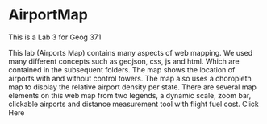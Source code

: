 # AirportMap
This is a Lab 3 for Geog 371

This lab (Airports Map) contains many aspects of web mapping. We used many different concepts such as geojson, css, js and html. Which are contained in the subsequent folders. The map shows the location of airports with and without control towers. The map also uses a choropleth map to display the relative airport density per state. There are several map elements on this web map from two legends, a dynamic scale, zoom bar, clickable airports and distance measurement tool with flight fuel cost.
<a herf="https://clarype.github.io/AirportMap/">Click Here</a>
